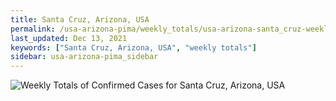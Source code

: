 ```yaml
---
title: Santa Cruz, Arizona, USA
permalink: /usa-arizona-pima/weekly_totals/usa-arizona-santa_cruz-weekly_totals.html
last_updated: Dec 13, 2021
keywords: ["Santa Cruz, Arizona, USA", "weekly totals"]
sidebar: usa-arizona-pima_sidebar
---
```


![Weekly Totals of Confirmed Cases for Santa Cruz, Arizona, USA](/covid_tracker/images/graphs/usa-arizona-santa_cruz-weekly_totals_graph.png)
